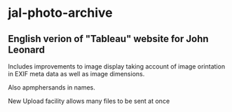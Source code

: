 # jal-photo-archive
## English verion of "Tableau" website for John Leonard
Includes improvements to image display taking account of image orintation in EXIF meta data as well as image dimensions.

Also apmphersands in names.

New Upload facility allows many files to be sent at once 

